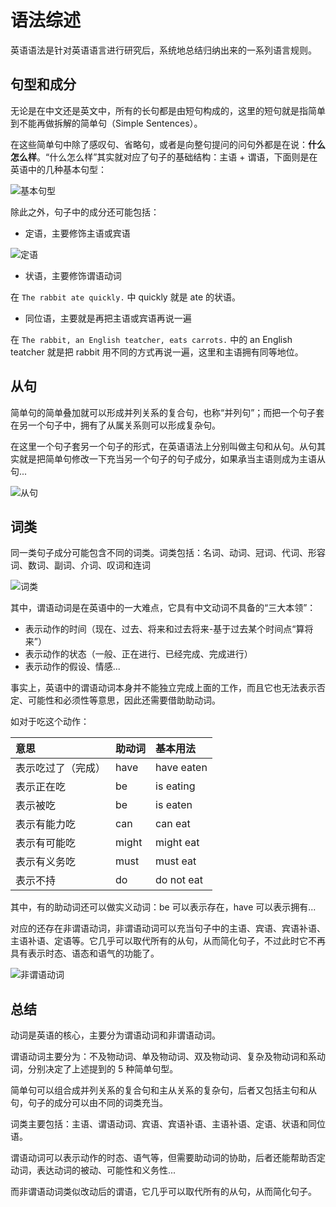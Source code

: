 # 语法综述

英语语法是针对英语语言进行研究后，系统地总结归纳出来的一系列语言规则。

## 句型和成分

无论是在中文还是英文中，所有的长句都是由短句构成的，这里的短句就是指简单到不能再做拆解的简单句（Simple Sentences）。

在这些简单句中除了感叹句、省略句，或者是向整句提问的问句外都是在说：**什么怎么样**。“什么怎么样”其实就对应了句子的基础结构：主语 + 谓语，下面则是在英语中的几种基本句型：

<img :src="$withBase('/images/en/syntax/sentence-pattern.png')" alt="基本句型">

除此之外，句子中的成分还可能包括：

- 定语，主要修饰主语或宾语

<img :src="$withBase('/images/en/syntax/attribute.png')" alt="定语">

- 状语，主要修饰谓语动词

在 `The rabbit ate quickly.` 中 quickly 就是 ate 的状语。

- 同位语，主要就是再把主语或宾语再说一遍

在 `The rabbit, an English teatcher, eats carrots.` 中的 an English teatcher 就是把 rabbit 用不同的方式再说一遍，这里和主语拥有同等地位。

## 从句

简单句的简单叠加就可以形成并列关系的复合句，也称“并列句”；而把一个句子套在另一个句子中，拥有了从属关系则可以形成复杂句。

在这里一个句子套另一个句子的形式，在英语语法上分别叫做主句和从句。从句其实就是把简单句修改一下充当另一个句子的句子成分，如果承当主语则成为主语从句...

<img :src="$withBase('/images/en/syntax/subordinate-clause.png')" alt="从句">

## 词类

同一类句子成分可能包含不同的词类。词类包括：名词、动词、冠词、代词、形容词、数词、副词、介词、叹词和连词

<img :src="$withBase('/images/en/syntax/word-class.png')" alt="词类">

其中，谓语动词是在英语中的一大难点，它具有中文动词不具备的“三大本领”：

- 表示动作的时间（现在、过去、将来和过去将来-基于过去某个时间点“算将来”）
- 表示动作的状态（一般、正在进行、已经完成、完成进行）
- 表示动作的假设、情感...

事实上，英语中的谓语动词本身并不能独立完成上面的工作，而且它也无法表示否定、可能性和必须性等意思，因此还需要借助助动词。

如对于吃这个动作：

| 意思               | 助动词 | 基本用法   |
| :----------------- | :----- | :--------- |
| 表示吃过了（完成） | have   | have eaten |
| 表示正在吃         | be     | is eating  |
| 表示被吃           | be     | is eaten   |
| 表示有能力吃       | can    | can eat    |
| 表示有可能吃       | might  | might eat  |
| 表示有义务吃       | must   | must eat   |
| 表示不持           | do     | do not eat |

其中，有的助动词还可以做实义动词：be 可以表示存在，have 可以表示拥有...

对应的还存在非谓语动词，非谓语动词可以充当句子中的主语、宾语、宾语补语、主语补语、定语等。它几乎可以取代所有的从句，从而简化句子，不过此时它不再具有表示时态、语态和语气的功能了。

<img :src="$withBase('/images/en/syntax/non-predicate.png')" alt="非谓语动词">

## 总结

动词是英语的核心，主要分为谓语动词和非谓语动词。

谓语动词主要分为：不及物动词、单及物动词、双及物动词、复杂及物动词和系动词，分别决定了上述提到的 5 种简单句型。

简单句可以组合成并列关系的复合句和主从关系的复杂句，后者又包括主句和从句，句子的成分可以由不同的词类充当。

词类主要包括：主语、谓语动词、宾语、宾语补语、主语补语、定语、状语和同位语。

谓语动词可以表示动作的时态、语气等，但需要助动词的协助，后者还能帮助否定动词，表达动词的被动、可能性和义务性...

而非谓语动词类似改动后的谓语，它几乎可以取代所有的从句，从而简化句子。
